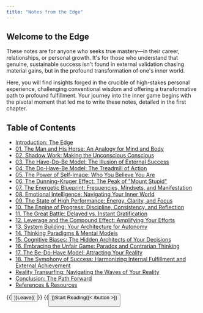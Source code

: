```yaml
---
title: "Notes from the Edge"
---
```


## Welcome to the Edge

These notes are for anyone who seeks true mastery—in their career, relationships, or personal growth. It's for those who understand that genuine, sustainable success isn't found in external validation chasing material gains, but in the profound transformation of one's inner world.

Here, you will find insights forged in the crucible of high-stakes personal experience, challenging conventional wisdom and offering a transformative path to profound fulfillment. Your journey into the inner game begins with the pivotal moment that led me to write these notes, detailed in the first chapter.

## Table of Contents

- [Introduction: The Edge](./docs/introduction/)
- [01. The Man and His Horse: An Analogy for Mind and Body](./docs/01-the-man-and-his-horse/)
- [02. Shadow Work: Making the Unconscious Conscious](./docs/02-shadow-work/)
- [03. The Have-Do-Be Model: The Illusion of External Success](./docs/03-have-do-be-model/)
- [04. The Do-Have-Be Model: The Treadmill of Action](./docs/04-do-have-be-model/)
- [05. The Power of Self-Image: Who You Believe You Are](./docs/05-power-of-self-image/)
- [06. The Dunning-Kruger Effect: The Peak of "Mount Stupid"](./docs/06-dunning-kruger-effect/)
- [07. The Energetic Blueprint: Frequencies, Mindsets, and Manifestation](./docs/07-energetic-blueprint/)
- [08. Emotional Intelligence: Navigating Your Inner World](./docs/08-emotional-intelligence/)
- [09. The State of High Performance: Energy, Clarity, and Focus](./docs/09-state-of-high-performance/)
- [10. The Engine of Progress: Discipline, Consistency, and Reflection](./docs/10-engine-of-progress/)
- [11. The Great Battle: Delayed vs. Instant Gratification](./docs/11-delayed-vs-instant-gratification/)
- [12. Leverage and the Compound Effect: Amplifying Your Efforts](./docs/12-leverage-and-the-compound-effect/)
- [13. System Building: Your Architecture for Autonomy](./docs/13-system-building/)
- [14. Thinking Paradigms & Mental Models](./docs/14-thinking-paradigms-and-mental-models/)
- [15. Cognitive Biases: The Hidden Architects of Your Decisions](./docs/15-cognitive-biases/)
- [16. Embracing the Unfair Game: Paradox and Contrarian Thinking](./docs/16-embracing-the-unfair-game/)
- [17. The Be-Do-Have Model: Attracting Your Reality](./docs/17-be-do-have-model/)
- [18. The Symphony of Success: Harmonizing Internal Fulfillment and External Achievement](./docs/18-symphony-of-success/)
- [Reality Transurfing: Navigating the Waves of Your Reality](./docs/reality-transurfing/)
- [Conclusion: The Path Forward](./docs/conclusion/)
- [References & Resources](./docs/references-and-resources/)

{{<button relref="./docs/go-back/">}}Leave{{</button>}}
{{<button relref="./docs/introduction/">}}Start Reading{{< /button >}}